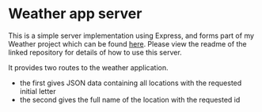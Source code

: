 # Weather app server

This is a simple server implementation using Express, and forms part of my Weather project which can be found [here](https://github.com/PhilipVigus/weather-app). Please view the readme of the linked repository for details of how to use this server.

It provides two routes to the weather application.

- the first gives JSON data containing all locations with the requested initial letter
- the second gives the full name of the location with the requested id
